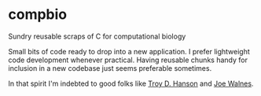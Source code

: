 # compbio

Sundry reusable scraps of C for computational biology

Small bits of code ready to drop into a new application. I prefer lightweight
code development whenever practical. Having reusable chunks handy for inclusion
in a new codebase just seems preferable sometimes.

In that spirit I'm indebted to good folks like [Troy D.
Hanson](http://troydhanson.github.io/) and [Joe
Walnes](https://github.com/joewalnes).

